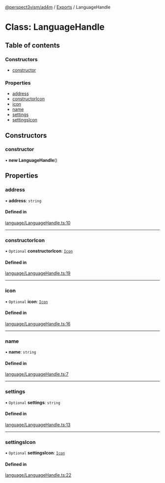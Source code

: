 [@perspect3vism/ad4m](../README.md) / [Exports](../modules.md) / LanguageHandle

# Class: LanguageHandle

## Table of contents

### Constructors

- [constructor](LanguageHandle.md#constructor)

### Properties

- [address](LanguageHandle.md#address)
- [constructorIcon](LanguageHandle.md#constructoricon)
- [icon](LanguageHandle.md#icon)
- [name](LanguageHandle.md#name)
- [settings](LanguageHandle.md#settings)
- [settingsIcon](LanguageHandle.md#settingsicon)

## Constructors

### constructor

• **new LanguageHandle**()

## Properties

### address

• **address**: `string`

#### Defined in

[language/LanguageHandle.ts:10](https://github.com/perspect3vism/ad4m/blob/0f993b76/core/src/language/LanguageHandle.ts#L10)

___

### constructorIcon

• `Optional` **constructorIcon**: [`Icon`](Icon.md)

#### Defined in

[language/LanguageHandle.ts:19](https://github.com/perspect3vism/ad4m/blob/0f993b76/core/src/language/LanguageHandle.ts#L19)

___

### icon

• `Optional` **icon**: [`Icon`](Icon.md)

#### Defined in

[language/LanguageHandle.ts:16](https://github.com/perspect3vism/ad4m/blob/0f993b76/core/src/language/LanguageHandle.ts#L16)

___

### name

• **name**: `string`

#### Defined in

[language/LanguageHandle.ts:7](https://github.com/perspect3vism/ad4m/blob/0f993b76/core/src/language/LanguageHandle.ts#L7)

___

### settings

• `Optional` **settings**: `string`

#### Defined in

[language/LanguageHandle.ts:13](https://github.com/perspect3vism/ad4m/blob/0f993b76/core/src/language/LanguageHandle.ts#L13)

___

### settingsIcon

• `Optional` **settingsIcon**: [`Icon`](Icon.md)

#### Defined in

[language/LanguageHandle.ts:22](https://github.com/perspect3vism/ad4m/blob/0f993b76/core/src/language/LanguageHandle.ts#L22)
